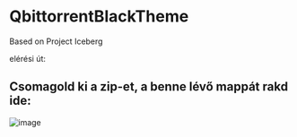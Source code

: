 # QbittorrentBlackTheme
Based on Project Iceberg


elérési út:

## Csomagold ki a zip-et, a benne lévő  mappát rakd ide:
![image](https://media.discordapp.net/attachments/938436612075978813/1081891834743234691/image.png?width=745&height=478)
